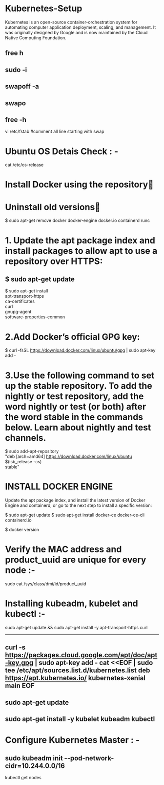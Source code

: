 # Kubernetes-Setup
Kubernetes is an open-source container-orchestration system for automating computer application deployment, scaling, and management. It was originally designed by Google and is now maintained by the Cloud Native Computing Foundation. 




free h 
---------------------------------
sudo -i
---------------------------------
swapoff -a
---------------------------------
swapo
---------------------------------
free -h 
---------------------------------
vi /etc/fstab   #comment all line starting with swap 

# Ubuntu OS Detais Check : -
cat /etc/os-release

# Install Docker using the repository🔗

# Uninstall old versions🔗

$ sudo apt-get remove docker docker-engine docker.io containerd runc

# 1. Update the apt package index and install packages to allow apt to use a repository over HTTPS:

$ sudo apt-get update
----------------------------------------------------------
$ sudo apt-get install \
    apt-transport-https \
    ca-certificates \
    curl \
    gnupg-agent \
    software-properties-common

# 2.Add Docker’s official GPG key:

$ curl -fsSL https://download.docker.com/linux/ubuntu/gpg | sudo apt-key add -

# 3.Use the following command to set up the stable repository. To add the nightly or test repository, add the word nightly or test (or both) after the word stable in the commands below. Learn about nightly and test channels.

$ sudo add-apt-repository \
   "deb [arch=amd64] https://download.docker.com/linux/ubuntu \
   $(lsb_release -cs) \
   stable"

# INSTALL DOCKER ENGINE
  Update the apt package index, and install the latest version of Docker Engine and containerd, or go to the next step to install a specific version:

 $ sudo apt-get update
 $ sudo apt-get install docker-ce docker-ce-cli containerd.io

 $ docker version
 
# Verify the MAC address and product_uuid are unique for every node :-

 sudo cat /sys/class/dmi/id/product_uuid
 
 
# Installing kubeadm, kubelet and kubectl :-


sudo apt-get update && sudo apt-get install -y apt-transport-https curl

---------------------------------
curl -s https://packages.cloud.google.com/apt/doc/apt-key.gpg | sudo apt-key add -
cat <<EOF | sudo tee /etc/apt/sources.list.d/kubernetes.list
deb https://apt.kubernetes.io/ kubernetes-xenial main
EOF
---------------------------------
sudo apt-get update
---------------------------------
sudo apt-get install -y kubelet kubeadm kubectl
---------------------------------
# Configure Kubernetes Master : -

sudo kubeadm init --pod-network-cidr=10.244.0.0/16
---------------------------------
kubectl get nodes





 

